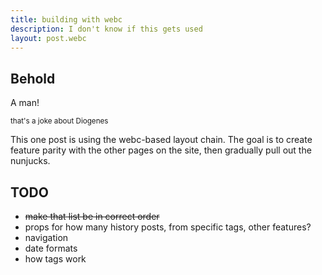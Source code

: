 ```yaml
---
title: building with webc
description: I don't know if this gets used
layout: post.webc
---
```


## Behold

A man!

<small>that's a joke about Diogenes</small>

This one post is using the webc-based layout chain. The goal is to create feature parity with the other pages on the site, then gradually pull out the nunjucks.

<postlist></postlist>

## TODO

- <del>make that list be in correct order</del>
- props for how many history posts, from specific tags, other features?
- navigation
- date formats
- how tags work
